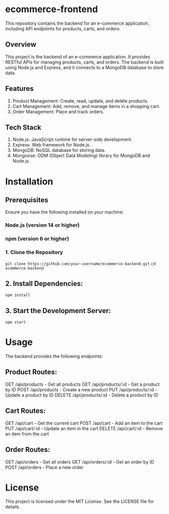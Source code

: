 # ecommerce-frontend
This repository contains the backend for an e-commerce application, including API endpoints for products, carts, and orders.

## Overview
This project is the backend of an e-commerce application. It provides RESTful APIs for managing products, carts, and orders. The backend is built using Node.js and Express, and it connects to a MongoDB database to store data.

## Features
1. Product Management: Create, read, update, and delete products.
2. Cart Management: Add, remove, and manage items in a shopping cart.
3. Order Management: Place and track orders.

## Tech Stack
1. Node.js: JavaScript runtime for server-side development.
2. Express: Web framework for Node.js.
3. MongoDB: NoSQL database for storing data.
4. Mongoose: ODM (Object Data Modeling) library for MongoDB and Node.js.

# Installation
## Prerequisites
Ensure you have the following installed on your machine:

### Node.js (version 14 or higher)
### npm (version 6 or higher)

### 1. Clone the Repository

   `git clone https://github.com/your-username/ecommerce-backend.git`
   `cd ecommerce-backend`

## 2. Install Dependencies:
   `npm install`

## 3. Start the Development Server:
   `npm start`


# Usage
The backend provides the following endpoints:

## Product Routes:
GET /api/products - Get all products
GET /api/products/:id - Get a product by ID
POST /api/products - Create a new product
PUT /api/products/:id - Update a product by ID
DELETE /api/products/:id - Delete a product by ID

## Cart Routes:
GET /api/cart - Get the current cart
POST /api/cart - Add an item to the cart
PUT /api/cart/:id - Update an item in the cart
DELETE /api/cart/:id - Remove an item from the cart

## Order Routes:
GET /api/orders - Get all orders
GET /api/orders/:id - Get an order by ID
POST /api/orders - Place a new order

# License
This project is licensed under the MIT License. See the LICENSE file for details.
